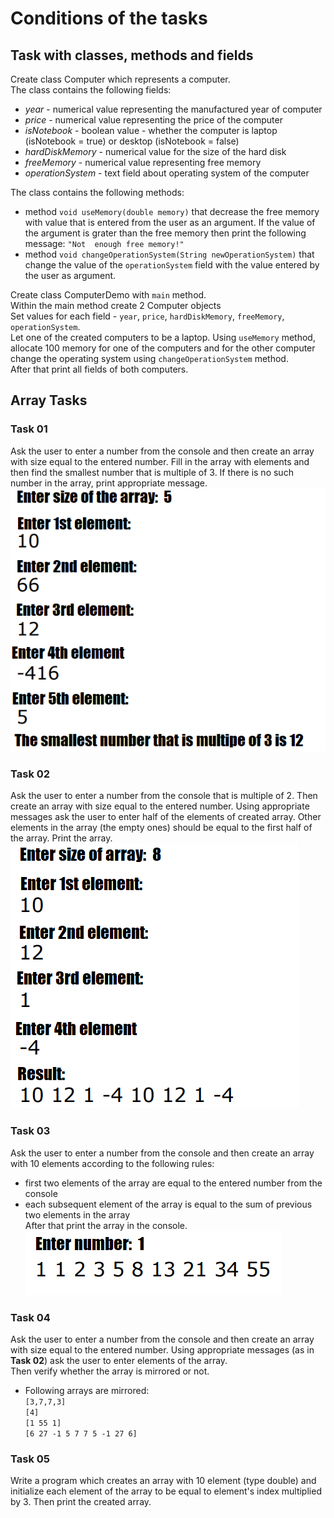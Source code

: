 # Conditions of the tasks

## Task with classes, methods and fields

Create class Computer which represents a computer.<br/>
The class contains the following fields: <br/>
* *year* - numerical value representing the manufactured year of computer
* *price* - numerical value representing the price of the computer
* *isNotebook* - boolean value - whether the computer is laptop (isNotebook = true) or desktop (isNotebook = false)
* *hardDiskMemory* - numerical value for the size of the hard disk
* *freeMemory* - numerical value representing free memory
* *operationSystem* - text field about operating system of the computer

The class contains the following methods: <br/>
* method `void useMemory(double memory)` that decrease the free memory with value that is entered from the user as 
  an argument. If the value of the argument is grater than the free memory then print the following message: `"Not 
  enough free memory!"`
* method `void changeOperationSystem(String newOperationSystem)` that change the value of the `operationSystem` 
  field with the value entered by the user as argument.
  
Create class ComputerDemo with `main` method. </br> Within the main method create 2 Computer objects <br/>
Set values for each field - `year`, `price`, `hardDiskMemory`, `freeMemory`, `operationSystem`. <br/>
Let one of the created computers to be a laptop. Using `useMemory` method, allocate 100 memory for one of the 
computers and for the other computer change the operating system using `changeOperationSystem` method. <br/>
After that print all fields of both computers.


## Array Tasks

### Task 01
Ask the user to enter a number from the console and then create an array with size equal to the entered number.
Fill in the array with elements and then find the smallest number that is multiple of 3.
If there is no such number in the array, print appropriate message.<br/>
![img.png](img.png)

### Task 02
Ask the user to enter a number from the console that is multiple of 2. Then create an array with size equal to the 
entered number. Using appropriate messages ask the user to enter half of the elements of created array.
Other elements in the array (the empty ones) should be equal to the first half of the array.
Print the array.<br/>
![img_1.png](img_1.png)

### Task 03
Ask the user to enter a number from the console and then create an array with 10 elements according to the following 
rules:<br/>
- first two elements of the array are equal to the entered number from the console <br/>
- each subsequent element of the array is equal to the sum of previous two elements in the array <br/>
After that print the array in the console. <br/>
![img_2.png](img_2.png)
  
### Task 04
Ask the user to enter a number from the console and then create an array with size equal to the entered number.
Using appropriate messages (as in **Task 02**) ask the user to enter elements of the array.</br>
Then verify whether the array is mirrored or not.<br/>
- Following arrays are mirrored: <br/>
  `[3,7,7,3]` <br/>
  `[4]` <br/> 
  `[1 55 1]` <br/> 
  `[6 27 -1 5 7 7 5 -1 27 6]` <br/>
  
### Task 05
Write a program which creates an array with 10 element (type double) and initialize each element of the array to be 
equal to element's index multiplied by 3. Then print the created array.
  